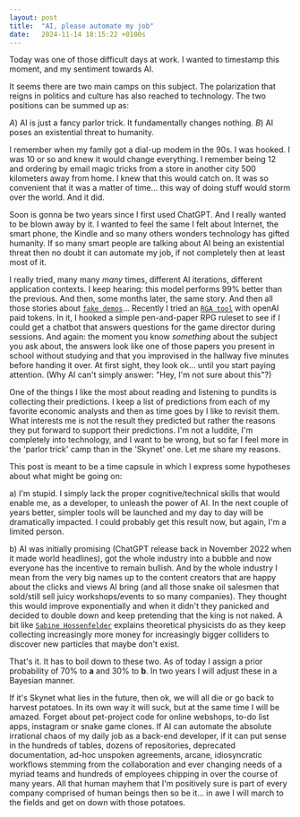 ```yaml
---
layout: post
title:  "AI, please automate my job"
date:   2024-11-14 18:15:22 +0100s
---
```


Today was one of those difficult days at work. I wanted to timestamp this moment, and my sentiment towards AI. 

It seems there are two main camps on this subject. The polarization that reigns in politics and culture has also reached to technology. The two positions can be summed up as: 

*A*) AI is just a fancy parlor trick. It fundamentally changes nothing. 
*B*) AI poses an existential threat to humanity.

I remember when my family got a dial-up modem in the 90s. I was hooked. I was 10 or so and knew it would change everything. I remember being 12 and ordering by email magic tricks from a store in another city 500 kilometers away from home. I knew that this would catch on. It was so convenient that it was a matter of time... this way of doing stuff would storm over the world. And it did.

Soon is gonna be two years since I first used ChatGPT. And I really wanted to be blown away by it. I wanted to feel the same I felt about Internet, the smart phone, the Kindle and so many others wonders technology has gifted humanity. If so many smart people are talking about AI being an existential threat then no doubt it can automate my job, if not completely then at least most of it. 

I really tried, many many *many* times, different AI iterations, different application contexts. I keep hearing: this model performs 99% better than the previous. And then, some months later, the same story. And then all those stories about [`fake demos`][demos]... Recently I tried an [`RGA tool`][RGA] with openAI paid tokens. In it, I hooked a simple pen-and-paper RPG ruleset to see if I could get a chatbot that answers questions for the game director during sessions. And again: the moment you know *something* about the subject you ask about, the answers look like one of those papers you present in school without studying and that you improvised in the hallway five minutes before handing it over. At first sight, they look ok... until you start paying attention. (Why AI can't simply answer: "Hey, I'm not sure about this"?)

One of the things I like the most about reading and listening to pundits is collecting their predictions. I keep a list of predictions from each of my favorite economic analysts and then as time goes by I like to revisit them. What interests me is not the result they predicted but rather the reasons they put forward to support their predictions. I'm not a luddite, I'm completely into technology, and I want to be wrong, but so far I feel more in the 'parlor trick' camp than in the 'Skynet' one. Let me share my reasons.

This post is meant to be a time capsule in which I express some hypotheses about what might be going on:

a) I'm stupid. I simply lack the proper cognitive/technical skills that would enable me, as a developer, to unleash the power of AI. In the next couple of years better, simpler tools will be launched and my day to day will be dramatically impacted. I could probably get this result now, but again, I'm a limited person.

b) AI was initially promising (ChatGPT release back in November 2022 when it made world headlines), got the whole industry into a bubble and now everyone has the incentive to remain bullish. And by the whole industry I mean from the very big names up to the content creators that are happy about the clicks and views AI bring (and all those snake oil salesmen that sold/still sell juicy workshops/events to so many companies). They thought this would improve exponentially and when it didn't they panicked and decided to double down and keep pretending that the king is not naked. A bit like [`Sabine Hossenfelder`][sabine] explains theoretical physicists do as they keep collecting increasingly more money for increasingly bigger colliders to discover new particles that maybe don't exist. 

That's it. It has to boil down to these two. As of today I assign a prior probability of 70% to **a** and 30% to **b**. In two years I will adjust these in a Bayesian manner.

If it's Skynet what lies in the future, then ok, we will all die or go back to harvest potatoes. In its own way it will suck, but at the same time I will be amazed. Forget about pet-project code for online webshops, to-do list apps, instagram or snake game clones. If AI can automate the absolute irrational chaos of my daily job as a back-end developer, if it can put sense in the hundreds of tables, dozens of repositories, deprecated documentation, ad-hoc unspoken agreements, arcane, idiosyncratic workflows stemming from the collaboration and ever changing needs of a myriad teams and hundreds of employees chipping in over the course of many years. All that human mayhem that I'm positively sure is part of every company comprised of human beings then so be it... in awe I will march to the fields and get on down with those potatoes.

[demos]:https://www.youtube.com/watch?v=tNmgmwEtoWE
[RGA]:https://www.llamaindex.ai/
[sabine]:https://www.youtube.com/watch?v=I_GlPNN_jJg